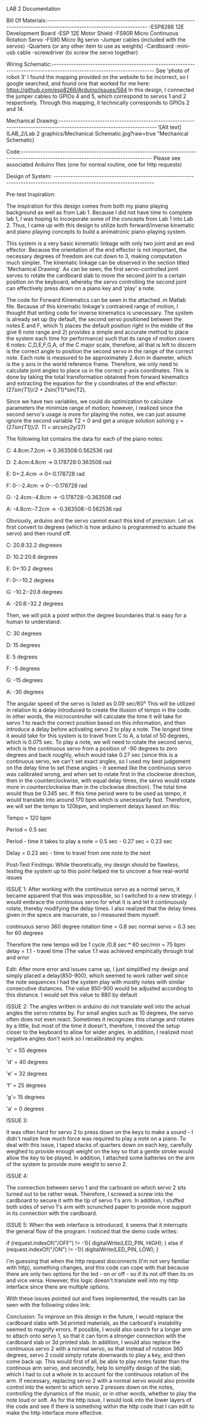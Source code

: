 LAB 2 Documentation

Bill Of Materials:-----------------------------------------------------------------------------------------------------------------------
-ESP8266 12E Development Board
-ESP 12E Motor Shield
-FS90R Micro Continuous Rotation Servo
-FS90 Micro 9g servo
-Jumper cables (included with the servos)
-Quarters (or any other item to use as weights)
-Cardboard
-mini-usb cable
-screwdriver (to screw the servo together)

Wiring Schematic:------------------------------------------------------------------------------------------------------------------------
See 'photo of robot 3'
I found the mapping provided on the website to be incorrect, so I google searched, and found one that worked for me here:
https://github.com/esp8266/Arduino/issues/584
In this design, I connected the jumper cables to GPIOs 4 and 5, which correspond to servos 1 and 2 respectively. Through this mapping, it technically corresponds to GPIOs 2 and 14.

Mechanical Drawing:----------------------------------------------------------------------------------------------------------------------
![Alt text](LAB_2/Lab 2 graphics/Mechanical Schematic.jpg?raw=true "Mechanical Schematic)

Code:------------------------------------------------------------------------------------------------------------------------------------
Please see associated Arduino files (one for normal routine, one for http requests)

Design of System: -----------------------------------------------------------------------------------------------------------------------

Pre-test Inspiration:

The inspiration for this design comes from both my piano playing background as well as from Lab 1. Because I did not have time to complete lab 1, I was hoping to incorporate some of the concepts from Lab 1 into Lab 2. Thus, I came up with this design to utilize both forward/inverse kinematic and piano playing concepts to build a animatronic piano-playing system.

This system is a very basic kinematic linkage with only two joint and an end effector. Because the orientation of the end effector is not important, the necessary degrees of freedom are cut down to 3, making computation much simpler. The kinematic linkage can be observed in the section titled 'Mechanical Drawing'. As can be seen, the first servo-controlled joint serves to rotate the cardboard slab to move the second joint to a certain position on the keyboard, whereby the servo controlling the second joint can effectively press down on a piano key and 'play' a note.

The code for Forward Kinematics can be seen in the attached .m Matlab file. Because of this kinematic linkage's contrained range of motion, I thought that writing code for inverse kinematics is unecessary. The system is already set up (by default, the second servo positioned between the notes E and F, which 1) places the default position right in the middle of the give 6 note range and 2) provides a simple and accurate method to place the system each time for performance) such that its range of motion covers 6 notes: C,D,E,F,G,A, of the C major scale, therefore, all that is left to discern is the correct angle to position the second servo in the range of the correct note. Each note is measured to be approximately 2.4cm in diameter, which is the y axis in the world reference frame. Therefore, we only need to calculate joint angles to place us in the correct y-axis coordinates. This is done by taking the total transformation obtained from forward kinematics and extracting the equation for the y coordinates of the end effector: (27*sin(T1))/2 + 2*sin(T1)*sin(T2). 

Since we have two variables, we could do optimization to calculate parameters the minimize range of motion; however, I realized since the second servo's usage is more for playing the notes, we can just assume ignore the second variable T2 = 0 and get a unique solution solving y = (27*sin(T1))/2. 
TI = arcsin(2*y/27)

The following list contains the data for each of the piano notes:

C: 4.8cm:7.2cm -> 0.363508:0.562536 rad
 
D: 2.4cm:4.8cm -> 0.178728:0.363508 rad
 
E: 0+:2.4cm -> 0+:0.178728 rad
 
F: 0-:-2.4cm -> 0-:-0.178728 rad
 
G: -2.4cm:-4.8cm -> -0.178728:-0.363508 rad
 
A: -4.8cm:-7.2cm -> -0.363508:-0.562536 rad

Obviously, arduino and the servo cannot exact this kind of precision. Let us first convert to degrees (which is how arduino is programmed to actuate the servo) and then round off.

C: 20.8:32.2 degreees
 
D: 10.2:20.8 degrees
 
E: 0+:10.2 degrees 
 
F: 0-:-10.2 degrees
 
G: -10.2:-20.8 degrees
 
A: -20.8:-32.2 degrees

Then, we will pick a point within the degree boundaries that is easy for a human to understand:

C: 30 degrees
 
D: 15 degrees
 
E: 5 degrees
 
F: -5 degrees
 
G: -15 degrees
 
A: -30 degrees

The angular speed of the servo is listed as 0.09 sec/60°
This will be utilized in relation to a delay introduced to create the illusion of tempo in the code. In other words, the microcontroller will calculate the time it will take for servo 1 to reach the correct position based on this information, and then introduce a delay before activating servo 2 to play a note. The longest time it would take for this system is to travel from C to A, a total of 50 degrees, which is 0.075 sec. To play a note, we will need to rotate the second servo, which is the continuous servo from a position of -90 degrees to zero degrees and back roughly, which would take 0.27 sec (since this is a continuous servo, we can't set exact angles, so I used my best judgement on the delay time to set these angles - it seemed like the continuous servo was calibrated wrong, and when set to rotate first in the clockwise direction, then in the counterclockwise, with equal delay times, the servo would rotate more in counterclockwise than in the clockwise direction). The total time would thus be 0.345 sec. If this time period were to be used as tempo, it would translate into around 170 bpm which is unecessarily fast. Therefore, we will set the tempo to 120bpm, and implement delays based on this:

Tempo = 120 bpm
 
Period = 0.5 sec
 
Period - time it takes to play a note = 0.5 sec - 0.27 sec = 0.23 sec
 
Delay = 0.23 sec - time to travel from one note to the next


Post-Test Findings:
While theoretically, my design should be flawless, testing the system up to this point helped me to uncover a few real-world issues

ISSUE 1:
After working with the continuous servo as a normal servo, it became apparent that this was impossible, so I switched to a new strategy. I would embrace the continuous servo for what it is and let it continuously rotate, thereby modifying the delay times. I also realized that the delay times given in the specs are inacurrate, so I measured them myself:

continuous servo 360 degree rotation time = 0.8 sec
normal servo = 0.3 sec for 60 degrees

Therefore the new tempo will be 1 cycle /0.8 sec * 60 sec/min = 75 bpm
delay = 1.1 - travel time (The value 1.1 was achieved empirically through trial and error

Edit: After more error and issues came up, I just simplified my design and simply placed a delay(850-900), which seemed to work rather well since the note sequences I had the system play with mostly notes with similar consecutive distances. The value 850-900 would be adjusted according to this distance. I would set this value to 880 by default

ISSUE 2:
The angles written in arduino do not translate well into the actual angles the servo rotates by. For small angles such as 10 degrees, the servo often does not even react. Sometimes it recognizes this change and rotates by a little, but most of the time it doesn't, therefore, I moved the setup closer to the keyboard to allow for wider angles. In addition, I realized most negative angles don't work so I recalibrated my angles:

   'c' = 55 degrees
   
   'd' = 40  degrees

   'e' = 32  degrees

   'f' = 25  degrees

   'g'= 15  degrees

   'a' = 0  degrees
    
ISSUE 3:

It was often hard for servo 2 to press down on the keys to make a sound - I didn't realize how much force was required to play a note on a piano. To deal with this issue, I taped stacks of quarters down on each key, carefully weighed to provide enough weight on the key so that a gentle stroke would allow the key to be played. In addition, I attached some batteries on the arm of the system to provide more weight to servo 2.

ISSUE 4:

The connection between servo 1 and the carboard on which servo 2 sits turned out to be rather weak. Therefore, I screwed a screw into the cardboard to secure it with the tip of servo 1's arm. In addition, I stuffed both sides of servo 1's arm with scrunched paper to provide more support in its connection with the cardboard.

ISSUE 5:
When the web interface is introduced, it seems that it interrupts the general flow of the program. I noticed that the demo code writes:


if (request.indexOf("/OFF") != -1){
digitalWrite(LED_PIN, HIGH); }
else if (request.indexOf("/ON") != -1){
digitalWrite(LED_PIN, LOW);
}

I'm guessing that when the http request disconnects (I'm not very familiar with http), something changes, and this code can cope with that because there are only two options for the led - on or off - so if its not off then its on and vice versa. However, this logic doesn't translate well into my http interface since there are multiple options.

With these issues pointed out and fixes implemented, the results can be seen with the following video link:

Conclusion:
To improve on this design in the future, I would replace the cardboard slabs with 3d printed materials, as the carboard's instability seemed to magnify errors. If possible, I would also search for a longer arm to attach onto servo 1, so that it can form a stronger connection with the cardboard slab or 3d printed slab. In addition, I would also replace the continuous servo 2 with a normal servo, so that instead of rotation 360 degrees, servo 2 could simply rotate downwards to play a key, and then come back up. This would first of all, be able to play notes faster than the continous arm servo, and secondly, help to simplify design of the slab, which I had to cut a whole in to account for the continuous rotation of the arm. If necessary, replacing servo 2 with a normal servo would also provide control into the extent to which servo 2 presses down on the notes, controlling the dynamics of the music, or in other words, whether to play the note loud or soft. As for the http issue, I would look into the lower layers of the code and see if there is something within the http code that I can edit to make the http interface more effective.
